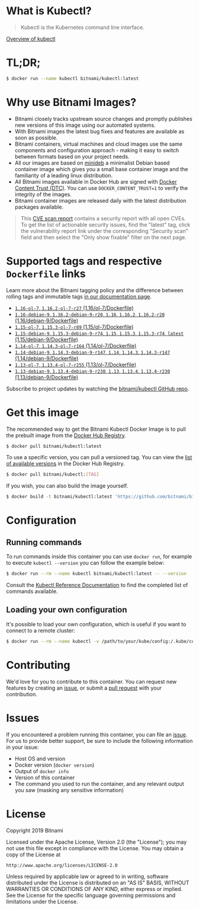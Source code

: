 
# What is Kubectl?

> Kubectl is the Kubernetes command line interface.

[Overview of kubectl](https://kubernetes.io/docs/reference/kubectl/overview/)

# TL;DR;

```bash
$ docker run --name kubectl bitnami/kubectl:latest
```

# Why use Bitnami Images?

* Bitnami closely tracks upstream source changes and promptly publishes new versions of this image using our automated systems.
* With Bitnami images the latest bug fixes and features are available as soon as possible.
* Bitnami containers, virtual machines and cloud images use the same components and configuration approach - making it easy to switch between formats based on your project needs.
* All our images are based on [minideb](https://github.com/bitnami/minideb) a minimalist Debian based container image which gives you a small base container image and the familiarity of a leading linux distribution.
* All Bitnami images available in Docker Hub are signed with [Docker Content Trust (DTC)](https://docs.docker.com/engine/security/trust/content_trust/). You can use `DOCKER_CONTENT_TRUST=1` to verify the integrity of the images.
* Bitnami container images are released daily with the latest distribution packages available.


> This [CVE scan report](https://quay.io/repository/bitnami/kubectl?tab=tags) contains a security report with all open CVEs. To get the list of actionable security issues, find the "latest" tag, click the vulnerability report link under the corresponding "Security scan" field and then select the "Only show fixable" filter on the next page.

# Supported tags and respective `Dockerfile` links

Learn more about the Bitnami tagging policy and the difference between rolling tags and immutable tags [in our documentation page](https://docs.bitnami.com/containers/how-to/understand-rolling-tags-containers/).


* [`1.16-ol-7`, `1.16.2-ol-7-r27` (1.16/ol-7/Dockerfile)](https://github.com/bitnami/bitnami-docker-kubectl/blob/1.16.2-ol-7-r27/1.16/ol-7/Dockerfile)
* [`1.16-debian-9`, `1.16.2-debian-9-r20`, `1.16`, `1.16.2`, `1.16.2-r20` (1.16/debian-9/Dockerfile)](https://github.com/bitnami/bitnami-docker-kubectl/blob/1.16.2-debian-9-r20/1.16/debian-9/Dockerfile)
* [`1.15-ol-7`, `1.15.3-ol-7-r89` (1.15/ol-7/Dockerfile)](https://github.com/bitnami/bitnami-docker-kubectl/blob/1.15.3-ol-7-r89/1.15/ol-7/Dockerfile)
* [`1.15-debian-9`, `1.15.3-debian-9-r74`, `1.15`, `1.15.3`, `1.15.3-r74`, `latest` (1.15/debian-9/Dockerfile)](https://github.com/bitnami/bitnami-docker-kubectl/blob/1.15.3-debian-9-r74/1.15/debian-9/Dockerfile)
* [`1.14-ol-7`, `1.14.3-ol-7-r164` (1.14/ol-7/Dockerfile)](https://github.com/bitnami/bitnami-docker-kubectl/blob/1.14.3-ol-7-r164/1.14/ol-7/Dockerfile)
* [`1.14-debian-9`, `1.14.3-debian-9-r147`, `1.14`, `1.14.3`, `1.14.3-r147` (1.14/debian-9/Dockerfile)](https://github.com/bitnami/bitnami-docker-kubectl/blob/1.14.3-debian-9-r147/1.14/debian-9/Dockerfile)
* [`1.13-ol-7`, `1.13.4-ol-7-r255` (1.13/ol-7/Dockerfile)](https://github.com/bitnami/bitnami-docker-kubectl/blob/1.13.4-ol-7-r255/1.13/ol-7/Dockerfile)
* [`1.13-debian-9`, `1.13.4-debian-9-r230`, `1.13`, `1.13.4`, `1.13.4-r230` (1.13/debian-9/Dockerfile)](https://github.com/bitnami/bitnami-docker-kubectl/blob/1.13.4-debian-9-r230/1.13/debian-9/Dockerfile)

Subscribe to project updates by watching the [bitnami/kubectl GitHub repo](https://github.com/bitnami/bitnami-docker-kubectl).

# Get this image

The recommended way to get the Bitnami Kubectl Docker Image is to pull the prebuilt image from the [Docker Hub Registry](https://hub.docker.com/r/bitnami/kubectl).

```bash
$ docker pull bitnami/kubectl:latest
```

To use a specific version, you can pull a versioned tag. You can view the [list of available versions](https://hub.docker.com/r/bitnami/kubectl/tags/) in the Docker Hub Registry.

```bash
$ docker pull bitnami/kubectl:[TAG]
```

If you wish, you can also build the image yourself.

```bash
$ docker build -t bitnami/kubectl:latest 'https://github.com/bitnami/bitnami-docker-kubectl.git#master:1.15/debian-9'
```

# Configuration

## Running commands

To run commands inside this container you can use `docker run`, for example to execute `kubectl --version` you can follow the example below:

```bash
$ docker run --rm --name kubectl bitnami/kubectl:latest -- --version
```

Consult the [Kubectl Reference Documentation](https://kubernetes.io/docs/reference/generated/kubectl/kubectl-commands) to find the completed list of commands available.

## Loading your own configuration

It's possible to load your own configuration, which is useful if you want to connect to a remote cluster:

```bash
$ docker run --rm --name kubectl -v /path/to/your/kube/config:/.kube/config bitnami/kubectl:latest
```

# Contributing

We'd love for you to contribute to this container. You can request new features by creating an [issue](https://github.com/bitnami/bitnami-docker-kubectl/issues), or submit a [pull request](https://github.com/bitnami/bitnami-docker-kubectl/pulls) with your contribution.

# Issues

If you encountered a problem running this container, you can file an [issue](https://github.com/bitnami/bitnami-docker-kubectl/issues). For us to provide better support, be sure to include the following information in your issue:

- Host OS and version
- Docker version (`docker version`)
- Output of `docker info`
- Version of this container
- The command you used to run the container, and any relevant output you saw (masking any sensitive information)

# License

Copyright 2019 Bitnami

Licensed under the Apache License, Version 2.0 (the "License");
you may not use this file except in compliance with the License.
You may obtain a copy of the License at

    http://www.apache.org/licenses/LICENSE-2.0

Unless required by applicable law or agreed to in writing, software
distributed under the License is distributed on an "AS IS" BASIS,
WITHOUT WARRANTIES OR CONDITIONS OF ANY KIND, either express or implied.
See the License for the specific language governing permissions and
limitations under the License.
